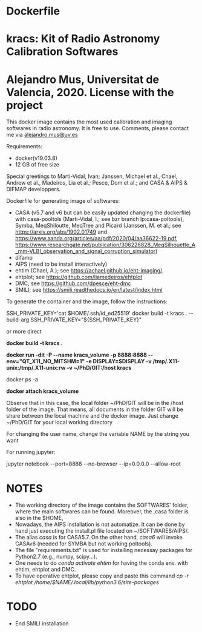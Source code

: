 # Dockerfile

# kracs: Kit of Radio Astronomy Calibration Softwares

# Alejandro Mus, Universitat de Valencia, 2020. License with the project


This docker image contains the most used calibration and imaging softwares in radio astronomy. It is free to use. Comments, please contact me via alejandro.mus@uv.es

Requirements:
- docker(v19.03.8)
- 12 GB of free size


Special greetings to Marti-Vidal, Ivan; Janssen, Michael et al., Chael, Andrew et al., Madeiros, Lia et al.; Pesce, Dom et al.; and CASA & AIPS & DIFMAP developpers.


Dockerfile for generating image of softwares: 
-  CASA (v5.7 and v6 but can be easily updated changing the dockerfile) with casa-pooltols (Marti-Vidal, I.; see bzr branch lp:casa-poltools), Symba, MeqShiloutte, MeqTree and Picard (Janssen, M. et al.; see https://arxiv.org/abs/1902.01749 and https://www.aanda.org/articles/aa/pdf/2020/04/aa36622-19.pdf, https://www.researchgate.net/publication/306226828_MeqSilhouette_A_mm-VLBI_observation_and_signal_corruption_simulator)
- difamp
- AIPS (need to be install interactively)
- ehtim (Chael, A.); see https://achael.github.io/eht-imaging/.
- ehtplot; see https://github.com/liamedeiros/ehtplot
- DMC; see https://github.com/dpesce/eht-dmc
- SMILI; see https://smili.readthedocs.io/en/latest/index.html


To generate the container and the image, follow the instructions:

SSH_PRIVATE_KEY='cat $HOME/.ssh/id_ed25519'
docker build -t kracs . --build-arg SSH_PRIVATE_KEY="${SSH_PRIVATE_KEY}"

or more direct

**docker build -t kracs .**


**docker run -dit -P --name kracs_volume -p 8888:8888 --env="QT_X11_NO_MITSHM=1" -e DISPLAY=$DISPLAY -v /tmp/.X11-unix:/tmp/.X11-unix:rw -v ~/PhD/GIT:/host kracs**

docker ps -a

**docker attach kracs_volume**

Observe that in this case, the local folder ~/PhD/GIT will be in the /host folder of the image. That means, all documents in the folder GIT will be share between the local machine and the docker image. Just change ~/PhD/GIT for your local working directory

For changing the user name, change the variable NAME by the string you want

For running jupyter:

jupyter notebook --port=8888 --no-browser --ip=0.0.0.0 --allow-root


# NOTES
- The working directory of the image contains the SOFTWARES' folder, where the main softwares can be found. Moreover, the .casa folder is also in the $HOME, 
- Nowadays, the AIPS installation is not automatize. It can be done by hand just executing the install.pl file located on ~/SOFTWARES/AIPS/<version>.
- The alias _casa_ is for CASA5.7. On the other hand, _casa6_ will invoke CASAv6 (needed for SYMBA but not working poltools).
- The file "requirements.txt" is used for installing necessay packages for Python2.7 (e.g., numpy, scipy...).
- One needs to do _conda activate ehtim_ for having the conda env. with ehtim, ehtplot and DMC.
- To have operative ehtplot, please copy and paste this command _cp -r ehtplot /home/$NAME/.local/lib/python3.6/site-packages_


# TODO 
- End SMILI installation

